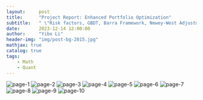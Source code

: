 ```yaml
---
layout:     post
title:      "Project Report: Enhanced Portfolio Optimization"
subtitle:   " \"Risk factors, GBDT, Barra Framework, Newey-West Adjustment, ...\""
date:       2023-12-14 12:00:00
author:     "Yibo Li"
header-img: "img/post-bg-2015.jpg"
mathjax: true
catalog: true
tags:
    - Math
    - Quant
---
```




<img src="https://github.com/eborlee/eborlee.github.io/blob/main/img/670/0001.jpg?raw=true" alt="page-1" style="zoom: 100%;" />
<img src="https://github.com/eborlee/eborlee.github.io/blob/main/img/670/0002.jpg?raw=true" alt="page-2" style="zoom: 100%;" />
<img src="https://github.com/eborlee/eborlee.github.io/blob/main/img/670/0003.jpg?raw=true" alt="page-3" style="zoom: 100%;" />
<img src="https://github.com/eborlee/eborlee.github.io/blob/main/img/670/0004.jpg?raw=true" alt="page-4" style="zoom: 100%;" />
<img src="https://github.com/eborlee/eborlee.github.io/blob/main/img/670/0005.jpg?raw=true" alt="page-5" style="zoom: 100%;" />
<img src="https://github.com/eborlee/eborlee.github.io/blob/main/img/670/0006.jpg?raw=true" alt="page-6" style="zoom: 100%;" />
<img src="https://github.com/eborlee/eborlee.github.io/blob/main/img/670/0007.jpg?raw=true" alt="page-7" style="zoom: 100%;" />
<img src="https://github.com/eborlee/eborlee.github.io/blob/main/img/670/0008.jpg?raw=true" alt="page-8" style="zoom: 100%;" />
<img src="https://github.com/eborlee/eborlee.github.io/blob/main/img/670/0009.jpg?raw=true" alt="page-9" style="zoom: 100%;" />
<img src="https://github.com/eborlee/eborlee.github.io/blob/main/img/670/0010.jpg?raw=true" alt="page-10" style="zoom: 100%;" />
